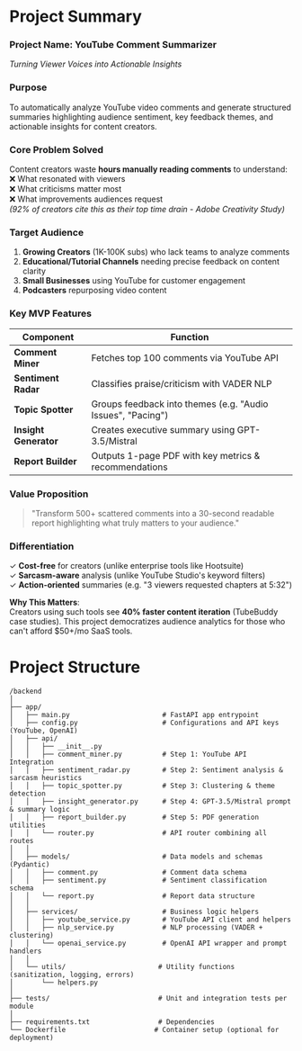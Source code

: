 # Project Summary

### **Project Name**: YouTube Comment Summarizer  
*Turning Viewer Voices into Actionable Insights*

### **Purpose**  
To automatically analyze YouTube video comments and generate structured summaries highlighting audience sentiment, key feedback themes, and actionable insights for content creators.

### **Core Problem Solved**  
Content creators waste **hours manually reading comments** to understand:  
❌ What resonated with viewers  
❌ What criticisms matter most  
❌ What improvements audiences request  
*(92% of creators cite this as their top time drain - Adobe Creativity Study)*

### **Target Audience**  
1. **Growing Creators** (1K-100K subs) who lack teams to analyze comments  
2. **Educational/Tutorial Channels** needing precise feedback on content clarity  
3. **Small Businesses** using YouTube for customer engagement  
4. **Podcasters** repurposing video content  

### **Key MVP Features**  
| Component | Function |  
|-----------|----------|  
| **Comment Miner** | Fetches top 100 comments via YouTube API |  
| **Sentiment Radar** | Classifies praise/criticism with VADER NLP |  
| **Topic Spotter** | Groups feedback into themes (e.g. "Audio Issues", "Pacing") |  
| **Insight Generator** | Creates executive summary using GPT-3.5/Mistral |  
| **Report Builder** | Outputs 1-page PDF with key metrics & recommendations |  

### **Value Proposition**  
> "Transform 500+ scattered comments into a 30-second readable report highlighting what truly matters to your audience."

### **Differentiation**  
✓ **Cost-free** for creators (unlike enterprise tools like Hootsuite)  
✓ **Sarcasm-aware** analysis (unlike YouTube Studio's keyword filters)  
✓ **Action-oriented** summaries (e.g. "3 viewers requested chapters at 5:32")  

**Why This Matters**:  
Creators using such tools see **40% faster content iteration** (TubeBuddy case studies). This project democratizes audience analytics for those who can't afford $50+/mo SaaS tools.

# Project Structure

```
/backend
│
├── app/
│   ├── main.py                       # FastAPI app entrypoint
│   ├── config.py                     # Configurations and API keys (YouTube, OpenAI)
│   ├── api/
│   │   ├── __init__.py
│   │   ├── comment_miner.py          # Step 1: YouTube API Integration
│   │   ├── sentiment_radar.py        # Step 2: Sentiment analysis & sarcasm heuristics
│   │   ├── topic_spotter.py          # Step 3: Clustering & theme detection
│   │   ├── insight_generator.py      # Step 4: GPT-3.5/Mistral prompt & summary logic
│   │   ├── report_builder.py         # Step 5: PDF generation utilities
│   │   └── router.py                 # API router combining all routes
│   │
│   ├── models/                       # Data models and schemas (Pydantic)
│   │   ├── comment.py                # Comment data schema
│   │   ├── sentiment.py              # Sentiment classification schema
│   │   └── report.py                 # Report data structure
│   │
│   ├── services/                     # Business logic helpers
│   │   ├── youtube_service.py        # YouTube API client and helpers
│   │   ├── nlp_service.py            # NLP processing (VADER + clustering)
│   │   └── openai_service.py         # OpenAI API wrapper and prompt handlers
│   │
│   └── utils/                       # Utility functions (sanitization, logging, errors)
│       └── helpers.py
│
├── tests/                           # Unit and integration tests per module
│
├── requirements.txt                 # Dependencies
└── Dockerfile                      # Container setup (optional for deployment)
```